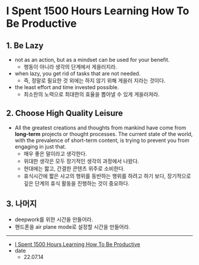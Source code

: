 # I Spent 1500 Hours Learning How To Be Productive

## 1. Be Lazy

* not as an action, but as a mindset can be used for your benefit.
  * 행동이 아니라 생각의 단계에서 게을러지라.
* when lazy, you get rid of tasks that are not needed.
  * 즉, 정말로 필요한 것 외에는 하지 않기 위해 게을러 지라는 것이다.
* the least effort and time invested possible.
  * 최소한의 노력으로 최대한의 효율을 뽑아낼 수 있게 게을러져라.

## 2. Choose High Quality Leisure

* All the greatest creations and thoughts from mankind have come from **long-term** projects or thought processes. The current state of the world, with the prevalence of short-term content, is trying to prevent you from engaging in just that.
  * 매우 좋은 말이라고 생각한다.
  * 위대한 생각은 모두 장기적인 생각의 과정에서 나왔다.
  * 현대에는 짧고, 간결한 콘텐츠 위주로 소비한다.
  * 휴식시간에 짧은 사고의 행위를 동반하는 행위를 하려고 하기 보다, 장기적으로 깊은 단계의 휴식 활동을 진행하는 것이 중요하다.

## 3. 나머지

* deepwork를 위한 시간을 만들어라.
* 핸드폰을 air plane mode로 설정할 시간을 만들어라.

<hr/>

* [I Spent 1500 Hours Learning How To Be Productive](https://medium.com/@alfredeye/i-spent-1500-hours-learning-how-to-be-productive-2aad0ea22bb9)
* date
  * 22.07.14